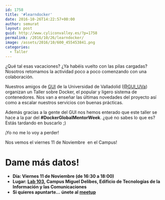 ```yaml
---
id: 1758
title: '#learndocker'
date: 2016-10-26T14:22:57+00:00
author: semurat
layout: post
guid: http://www.cyliconvalley.es/?p=1758
permalink: /2016/10/26/learndocker/
image: /assets/2016/10/600_455453841.png
categories:
  - Taller
---
```

¿Qué tal esas vacaciones? ¿Ya habéis vuelto con las pilas cargadas? Nosotros retomamos la actividad poco a poco comenzando con una colaboración.

Nuestros amigos de <a href="http://www.gui.uva.es/" target="_blank">GUI</a> de la Universidad de Valladolid (<a href="https://www.twitter.com/GUI_UVa" target="_blank">@GUI_UVa</a>) organizan un Taller sobre Docker, el popular y ligero sistema de contenedores. Nos van a enseñar las últimas novedades del proyecto así como a escalar nuestros servicios con buenas prácticas.

Además gracias a la gente del GUI nos hemos enterado que este taller se hace a la par del **#DockerGlobalMentorWeek**. ¿qué no sabes lo que es? Estás tardando en buscarlo ;)

¡Yo no me lo voy a perder!

Nos vemos el viernes 11 de Noviembre  en el Campus!

# Dame más datos!

  * **Día: Viernes 11 de Noviembre (de 16:30 a 18:00)**
  * **Lugar: <a title="Mapa" href="https://www.google.com/maps?f=q&hl=en&q=Campus+Miguel+Delibes,+Edificio+de+Tecnolog%C3%ADas+de+la+Informaci%C3%B3n+y+las+Comunicaciones,+Paseo+de+Bel%C3%A9n,+15,+Valladolid,+es" target="_blank">Lab 103</a>, Campus Miguel Delibes, Edificio de Tecnologías de la Información y las Comunicaciones**
  * **Si quieres apuntarte… únete al <a href="https://www.meetup.com/guiuva/events/235122630/?eventId=235122630" target="_blank">meetup</a>**